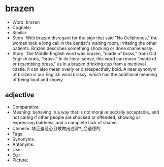 # brazen

- Word: brazen
- Cognate: 
- Similar: 
- Story: With brazen disregard for the sign that said "No Cellphones," the woman took a long call in the dentist's waiting room, irritating the other patients. Brazen describes something shocking or done shamelessly.
- Story: The Middle English word was brasen, "made of brass," from Old English bræs, "brass." In its literal sense, this word can mean "made of or resembling brass," as in a brazen drinking cup from a medieval castle. It can also mean overly or disrespectfully bold. A near synonym of brazen is our English word brassy, which has the additional meaning of being loud and showy.

## adjective

- Comparative: 
- Meaning: behaving in a way that is not moral or socially acceptable, and not caring if other people are shocked or offended; showing or expressing boldness and a complete lack of shame
- Chinese: 缺乏羞耻心且敢做出违背社会道德的
- Tags: 
- Synonyms: 
- Antonyms: 
- Use: 
- Eg.: 
- Picture: 

